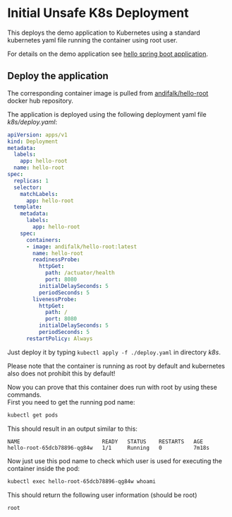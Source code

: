 # Initial Unsafe K8s Deployment

This deploys the demo application to Kubernetes using a standard kubernetes yaml file
running the container using root user.

For details on the demo application see [hello spring boot application](../step1-hello-spring-boot).
  
## Deploy the application

The corresponding container image is pulled 
from [andifalk/hello-root](https://cloud.docker.com/repository/registry-1.docker.io/andifalk/hello-root) docker hub repository.

The application is deployed using the following deployment yaml file _k8s/deploy.yaml_:

```yaml
apiVersion: apps/v1
kind: Deployment
metadata:
  labels:
    app: hello-root
  name: hello-root
spec:
  replicas: 1
  selector:
    matchLabels:
      app: hello-root
  template:
    metadata:
      labels:
        app: hello-root
    spec:
      containers:
      - image: andifalk/hello-root:latest
        name: hello-root
        readinessProbe:
          httpGet:
            path: /actuator/health
            port: 8080
          initialDelaySeconds: 5
          periodSeconds: 5
        livenessProbe:
          httpGet:
            path: /
            port: 8080
          initialDelaySeconds: 5
          periodSeconds: 5
      restartPolicy: Always
```

Just deploy it by typing ```kubectl apply -f ./deploy.yaml``` in directory _k8s_.

Please note that the container is running as root by default and kubernetes
also does not prohibit this by default!

Now you can prove that this container does run with root by using these commands.  
First you need to get the running pod name:

```bash
kubectl get pods
```

This should result in an output similar to this:
```
NAME                          READY   STATUS    RESTARTS   AGE
hello-root-65dcb78896-qg84w   1/1     Running   0          7m18s
```

Now just use this pod name to check which user is used for executing the container inside the pod:

```bash
kubectl exec hello-root-65dcb78896-qg84w whoami
```

This should return the following user information (should be root)

```bash
root
```
